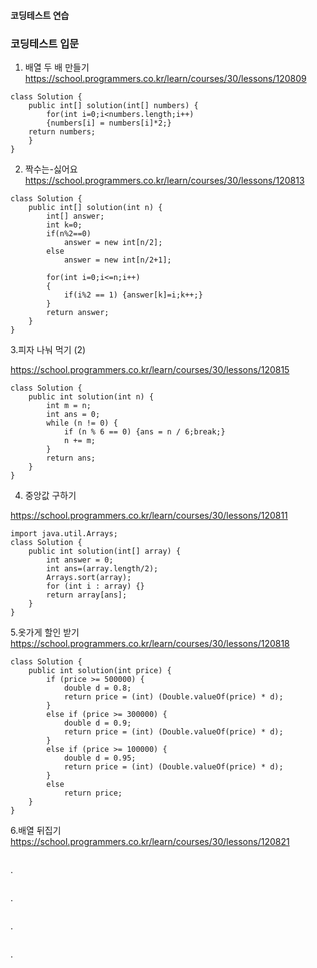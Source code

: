 #### 코딩테스트 연습
### 코딩테스트 입문


1. 배열 두 배 만들기
https://school.programmers.co.kr/learn/courses/30/lessons/120809

```
class Solution {
    public int[] solution(int[] numbers) {
        for(int i=0;i<numbers.length;i++)
        {numbers[i] = numbers[i]*2;}
    return numbers;
    }
}
```

2. 짝수는-싫어요
https://school.programmers.co.kr/learn/courses/30/lessons/120813
```
class Solution {
    public int[] solution(int n) {
        int[] answer;
        int k=0;
        if(n%2==0) 
            answer = new int[n/2];
        else 
            answer = new int[n/2+1];
        
        for(int i=0;i<=n;i++)
        { 
            if(i%2 == 1) {answer[k]=i;k++;}          
        }
        return answer;     
    }       
}

```


3.피자 나눠 먹기 (2) 

https://school.programmers.co.kr/learn/courses/30/lessons/120815
```
class Solution {
    public int solution(int n) {
        int m = n;
        int ans = 0;
        while (n != 0) {
            if (n % 6 == 0) {ans = n / 6;break;}
            n += m;
        }
        return ans;
    }
}    

```


4. 중앙값 구하기

https://school.programmers.co.kr/learn/courses/30/lessons/120811
```
import java.util.Arrays;
class Solution {
    public int solution(int[] array) {
        int answer = 0;
        int ans=(array.length/2);
        Arrays.sort(array);
        for (int i : array) {}
        return array[ans];        
    }
}
```


5.옷가게 할인 받기
https://school.programmers.co.kr/learn/courses/30/lessons/120818

```
class Solution {
    public int solution(int price) {
        if (price >= 500000) {
            double d = 0.8; 
            return price = (int) (Double.valueOf(price) * d);
        }         
        else if (price >= 300000) {
            double d = 0.9; 
            return price = (int) (Double.valueOf(price) * d);
        }        
        else if (price >= 100000) {
            double d = 0.95; 
            return price = (int) (Double.valueOf(price) * d);
        } 
        else
            return price;
    }
}
```


6.배열 뒤집기
https://school.programmers.co.kr/learn/courses/30/lessons/120821

```

```


.


```

```


.


```

```


.


```

```


.


```

```
